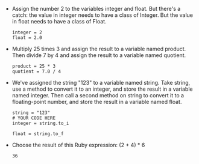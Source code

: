 - Assign the number 2 to the variables integer and float. But there's a catch: the value in integer needs to have a class of Integer. But the value in float needs to have a class of Float.

    ```
    integer = 2
    float = 2.0
    ```

- Multiply 25 times 3 and assign the result to a variable named product. Then divide 7 by 4 and assign the result to a variable named quotient.

    ```
    product = 25 * 3
    quotient = 7.0 / 4
    ```

- We've assigned the string "123" to a variable named string. Take string, use a method to convert it to an integer, and store the result in a variable named integer. Then call a second method on string to convert it to a floating-point number, and store the result in a variable named float.

    ```
    string = "123"
    # YOUR CODE HERE
    integer = string.to_i

    float = string.to_f
    ```

- Choose the result of this Ruby expression: (2 + 4) * 6

    `36`

